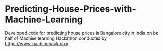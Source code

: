 # Predicting-House-Prices-with-Machine-Learning
Developed code for predicting house prices in Bangalore city in India on be half of  Machine learning Hackathon  conducted by https://www.machinehack.com

